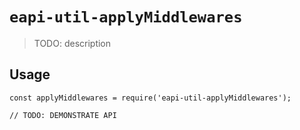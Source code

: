 # `eapi-util-applyMiddlewares`

> TODO: description

## Usage

```
const applyMiddlewares = require('eapi-util-applyMiddlewares');

// TODO: DEMONSTRATE API
```
